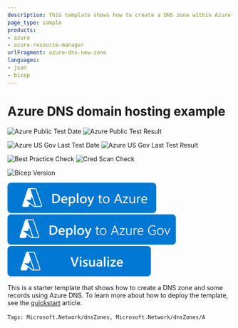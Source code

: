 ```yaml
---
description: This template shows how to create a DNS zone within Azure DNS and how to add some record sets to it.
page_type: sample
products:
- azure
- azure-resource-manager
urlFragment: azure-dns-new-zone
languages:
- json
- bicep
---
```

# Azure DNS domain hosting example

![Azure Public Test Date](https://azurequickstartsservice.blob.core.windows.net/badges/quickstarts/microsoft.network/azure-dns-new-zone/PublicLastTestDate.svg)
![Azure Public Test Result](https://azurequickstartsservice.blob.core.windows.net/badges/quickstarts/microsoft.network/azure-dns-new-zone/PublicDeployment.svg)

![Azure US Gov Last Test Date](https://azurequickstartsservice.blob.core.windows.net/badges/quickstarts/microsoft.network/azure-dns-new-zone/FairfaxLastTestDate.svg)
![Azure US Gov Last Test Result](https://azurequickstartsservice.blob.core.windows.net/badges/quickstarts/microsoft.network/azure-dns-new-zone/FairfaxDeployment.svg)

![Best Practice Check](https://azurequickstartsservice.blob.core.windows.net/badges/quickstarts/microsoft.network/azure-dns-new-zone/BestPracticeResult.svg)
![Cred Scan Check](https://azurequickstartsservice.blob.core.windows.net/badges/quickstarts/microsoft.network/azure-dns-new-zone/CredScanResult.svg)

![Bicep Version](https://azurequickstartsservice.blob.core.windows.net/badges/quickstarts/microsoft.network/azure-dns-new-zone/BicepVersion.svg)

[![Deploy To Azure](https://raw.githubusercontent.com/Azure/azure-quickstart-templates/master/1-CONTRIBUTION-GUIDE/images/deploytoazure.svg?sanitize=true)](https://portal.azure.com/#create/Microsoft.Template/uri/https%3A%2F%2Fraw.githubusercontent.com%2FAzure%2Fazure-quickstart-templates%2Fmaster%2Fquickstarts%2Fmicrosoft.network%2Fazure-dns-new-zone%2Fazuredeploy.json)
[![Deploy To Azure US Gov](https://raw.githubusercontent.com/Azure/azure-quickstart-templates/master/1-CONTRIBUTION-GUIDE/images/deploytoazuregov.svg?sanitize=true)](https://portal.azure.us/#create/Microsoft.Template/uri/https%3A%2F%2Fraw.githubusercontent.com%2FAzure%2Fazure-quickstart-templates%2Fmaster%2Fquickstarts%2Fmicrosoft.network%2Fazure-dns-new-zone%2Fazuredeploy.json)
[![Visualize](https://raw.githubusercontent.com/Azure/azure-quickstart-templates/master/1-CONTRIBUTION-GUIDE/images/visualizebutton.svg?sanitize=true)](http://armviz.io/#/?load=https%3A%2F%2Fraw.githubusercontent.com%2FAzure%2Fazure-quickstart-templates%2Fmaster%2Fquickstarts%2Fmicrosoft.network%2Fazure-dns-new-zone%2Fazuredeploy.json)

This is a starter template that shows how to create a DNS zone and some records using Azure DNS. To learn more about how to deploy the template, see the [quickstart](https://docs.microsoft.com/azure/dns/dns-get-started-template) article.

`Tags: Microsoft.Network/dnsZones, Microsoft.Network/dnsZones/A`

